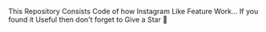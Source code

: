 This Repository Consists Code of how Instagram Like Feature Work...
If you found it Useful then don't forget to Give a Star 🌟
